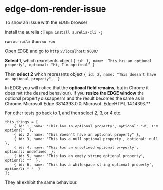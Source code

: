 # edge-dom-render-issue
To show an issue with the EDGE browser

install the aurelia cli `npm install aurelia-cli -g`

run `au build` then `au run`

Open EDGE and go to `http://localhost:9000/`

**Select 1**, which represents object `{ id: 1, name: 'This has an optional property', optional: "Hi, I'm optional" }`

Then **select 2** which represents object `{ id: 2, name: "This doesn't have an optional property",  }`

In EDGE you will notice that the **optional field remains**, but in Chrome it does not (the desired behaviour). If you **resize the EDGE window** the optional property dissappears and the result becomes the same as in Chrome. Microsoft Edge 38.14393.0.0. Microsoft EdgeHTML 14.14393.**

For other tests go back to 1, and then select 2, 3, or 4 etc.

```
this.things = [
    { id: 1, name: 'This has an optional property', optional: "Hi, I'm optional"  },
    { id: 2, name: "This doesn't have an optional property" },
    { id: 3, name: 'This has a null optional property', optional: null  },
    { id: 4, name: 'This has an undefined optional property', optional: undefined  },
    { id: 5, name: 'This has an empty string optional property', optional: ""  },
    { id: 6, name: 'This has a whitespace string optional property', optional: " "  }
];
```

They all exhibit the same behaviour.
